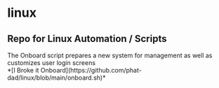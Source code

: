# linux
<h2>Repo for Linux Automation / Scripts</h2>
<p>The Onboard script prepares a new system for management as well as customizes user login screens</br>
*[I Broke it Onboard](https://github.com/phat-dad/linux/blob/main/onboard.sh)*
</p>
